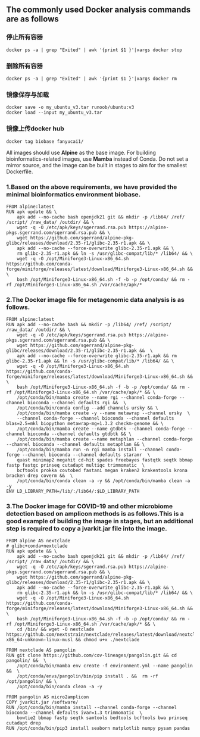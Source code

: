 ## The commonly used Docker analysis commands are as follows

### 停止所有容器

    docker ps -a | grep "Exited" | awk '{print $1 }'|xargs docker stop
    
### 删除所有容器

    docker ps -a | grep "Exited" | awk '{print $1 }'|xargs docker rm

### 镜像保存与加载

    docker save -o my_ubuntu_v3.tar runoob/ubuntu:v3
    docker load --input my_ubuntu_v3.tar
    
### 镜像上传docker hub
    docker tag biobase fanyucai1/

All images should use **Alpine** as the base image. For building bioinformatics-related images, use **Mamba** instead of Conda. 
Do not set a mirror source, and the image can be built in stages to aim for the smallest Dockerfile.

### 1.Based on the above requirements, we have provided the minimal bioinformatics environment **biobase**.

    FROM alpine:latest
    RUN apk update && \
        apk add --no-cache bash openjdk21 git && mkdir -p /lib64/ /ref/ /script/ /raw_data/ /outdir/ && \
        wget -q -O /etc/apk/keys/sgerrand.rsa.pub https://alpine-pkgs.sgerrand.com/sgerrand.rsa.pub && \
        wget https://github.com/sgerrand/alpine-pkg-glibc/releases/download/2.35-r1/glibc-2.35-r1.apk && \
        apk add --no-cache --force-overwrite glibc-2.35-r1.apk && \
        rm glibc-2.35-r1.apk && ln -s /usr/glibc-compat/lib/* /lib64/ && \
        wget -q -O /opt/Miniforge3-Linux-x86_64.sh https://github.com/conda-forge/miniforge/releases/latest/download/Miniforge3-Linux-x86_64.sh && \
        bash /opt/Miniforge3-Linux-x86_64.sh -f -b -p /opt/conda/ && rm -rf /opt/Miniforge3-Linux-x86_64.sh /var/cache/apk/*

### 2.The Docker image file for metagenomic data analysis is as follows.

    FROM alpine:latest
    RUN apk add --no-cache bash && mkdir -p /lib64/ /ref/ /script/ /raw_data/ /outdir/ && \
        wget -q -O /etc/apk/keys/sgerrand.rsa.pub https://alpine-pkgs.sgerrand.com/sgerrand.rsa.pub && \
        wget https://github.com/sgerrand/alpine-pkg-glibc/releases/download/2.35-r1/glibc-2.35-r1.apk &&  \
        apk add --no-cache --force-overwrite glibc-2.35-r1.apk && rm glibc-2.35-r1.apk && ln -s /usr/glibc-compat/lib/* /lib64/ && \
        wget -q -O /opt/Miniforge3-Linux-x86_64.sh https://github.com/conda-forge/miniforge/releases/latest/download/Miniforge3-Linux-x86_64.sh && \
        bash /opt/Miniforge3-Linux-x86_64.sh -f -b -p /opt/conda/ && rm -rf /opt/Miniforge3-Linux-x86_64.sh /var/cache/apk/* && \
        /opt/conda/bin/mamba create --name rgi --channel conda-forge --channel bioconda --channel defaults rgi &&  \
        /opt/conda/bin/conda config --add channels ursky && \
        /opt/conda/bin/mamba create -y --name metawrap --channel ursky  \
        --channel conda-forge --channel bioconda --channel defaults blas=2.5=mkl biopython metawrap-mg=1.3.2 checkm-genome && \
        /opt/conda/bin/mamba create --name gtdbtk --channel conda-forge --channel bioconda --channel defaults gtdbtk && \
        /opt/conda/bin/mamba create --name metaphlan --channel conda-forge --channel bioconda --channel defaults metaphlan && \
        /opt/conda/bin/mamba run -n rgi mamba install --channel conda-forge --channel bioconda --channel defaults staramr  \
        quast minimap2 megahit cd-hit spades freebayes fastqtk seqtk bbmap fastp fastqc prinseq cutadapt multiqc trimmomatic  \
        bcftools prokka covtobed fastani megan kraken2 krakentools krona bracken drep coverm &&  \
        /opt/conda/bin/conda clean -a -y && /opt/conda/bin/mamba clean -a -y
    ENV LD_LIBRARY_PATH=/lib/:/lib64/:$LD_LIBRARY_PATH

### 3.The Docker image for COVID-19 and other microbiome detection based on amplicon methods is as follows.This is a good example of building the image in stages, but an additional step is required to copy a jvarkit.jar file into the image.   

    FROM alpine AS nextclade
    # glibc+conda+nextclade
    RUN apk update && \
        apk add --no-cache bash openjdk21 git && mkdir -p /lib64/ /ref/ /script/ /raw_data/ /outdir/ && \
        wget -q -O /etc/apk/keys/sgerrand.rsa.pub https://alpine-pkgs.sgerrand.com/sgerrand.rsa.pub && \
        wget https://github.com/sgerrand/alpine-pkg-glibc/releases/download/2.35-r1/glibc-2.35-r1.apk && \
        apk add --no-cache --force-overwrite glibc-2.35-r1.apk && \
        rm glibc-2.35-r1.apk && ln -s /usr/glibc-compat/lib/* /lib64/ && \
        wget -q -O /opt/Miniforge3-Linux-x86_64.sh https://github.com/conda-forge/miniforge/releases/latest/download/Miniforge3-Linux-x86_64.sh && \
        bash /opt/Miniforge3-Linux-x86_64.sh -f -b -p /opt/conda/ && rm -rf /opt/Miniforge3-Linux-x86_64.sh /var/cache/apk/* && \
        cd /bin/ && wget -O nextclade https://github.com/nextstrain/nextclade/releases/latest/download/nextclade-x86_64-unknown-linux-musl && chmod u+x ./nextclade
    
    FROM nextclade AS pangolin
    RUN git clone https://github.com/cov-lineages/pangolin.git && cd pangolin/ &&  \
        /opt/conda/bin/mamba env create -f environment.yml --name pangolin &&  \
        /opt/conda/envs/pangolin/bin/pip install . &&  rm -rf /opt/pangolin/ && \
        /opt/conda/bin/conda clean -a -y
    
    FROM pangolin AS micro2amplicon
    COPY jvarkit.jar /software/
    RUN /opt/conda/bin/mamba install --channel conda-forge --channel bioconda --channel defaults ivar=1.3 trimmomatic  \
        bowtie2 bbmap fastp seqtk samtools bedtools bcftools bwa prinseq cutadapt drep
    RUN /opt/conda/bin/pip3 install seaborn matplotlib numpy pysam pandas
